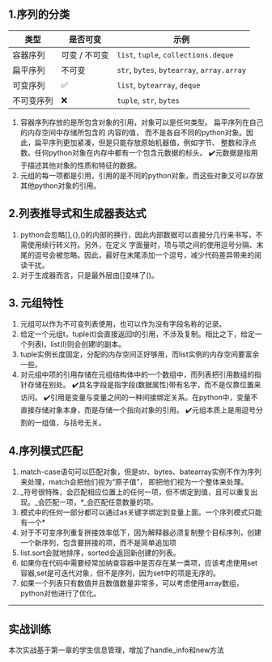 ## 1.序列的分类
| 类型    | 是否可变     | 示例                                         |
| ----- | -------- | ------------------------------------------ |
| 容器序列  | 可变 / 不可变 | `list`, `tuple`, `collections.deque`       |
| 扁平序列  | 不可变      | `str`, `bytes`, `bytearray`, `array.array` |
| 可变序列  | ✅        | `list`, `bytearray`, `deque`               |
| 不可变序列 | ❌        | `tuple`, `str`, `bytes`                    |
1. 容器序列存放的是所包含对象的引用，对象可以是任何类型。 扁平序列在自己的内存空间中存储所包含的
内容的值， 而不是各自不同的python对象。因此，扁平序列更加紧凑，但是只能存放原始机器值，例如字节、
整数和浮点数。任何python对象在内存中都有一个包含元数据的标头。
✔️元数据是指用于描述其他对象的性质和特征的数据。
2. 元组的每一项都是引用，引用的是不同的python对象，而这些对象又可以存放其他python对象的引用。

## 2.列表推导式和生成器表达式
1. python会忽略[],{},()的内部的换行，因此内部数据可以直接分几行来书写，不需使用续行转义符。另外，在定义
字面量时，项与项之间的使用逗号分隔、末尾的逗号会被忽略。因此，最好在末尾添加一个逗号，减少代码差异带来的阅读干扰。
2. 对于生成器而言，只是最外层由[]变味了()。

## 3. 元组特性
1. 元组可以作为不可变列表使用，也可以作为没有字段名称的记录。
2. 给定一个元组t，tuple(t)会直接返回t的引用，不涉及复制。相比之下，给定一个列表l，list(l)则会创建l的副本。
3. tuple实例长度固定，分配的内存空间正好够用，而list实例的内存空间要富余一些。
4. 对元组中项的引用存储在元组结构体中的一个数组中，而列表把引用数组的指针存储在别处。
✔️具名字段是指字段(数据属性)带有名字，而不是仅靠位置来访问。
✔️引用是变量与变量之间的一种间接绑定关系。在python中，变量不直接存储对象本身，而是存储一个指向对象的引用。
✔️元组本质上是用逗号分割的一组值，与括号无关。

## 4.序列模式匹配
1. match-case语句可以匹配对象，但是str、bytes、batearray实例不作为序列来处理，match会把他们视为“原子值”，
即把他们视为一个整体来处理。
2. _符号很特殊，会匹配相应位置上的任何一项，但不绑定到值，且可以重复出现。_会匹配一项，*_会匹配任意数量的项。
3. 模式中的任何一部分都可以通过as关键字绑定到变量上面。一个序列模式只能有一个*
4. 对于不可变序列重复拼接效率低下，因为解释器必须复制整个目标序列，创建一个新序列，包含要拼接的项，而不是简单追加项
5. list.sort会就地排序，sorted会返回新创建的列表。
6. 如果你在代码中需要经常加纳查容器中是否存在某一类项，应该考虑使用set容器,set是可迭代对象，但不是序列，因为set中的项是无序的。
7. 如果一个列表只有数值并且数值数量非常多，可以考虑使用array数组，python对他进行了优化。

---
## 实战训练
本次实战基于第一章的学生信息管理，增加了handle_info和new方法